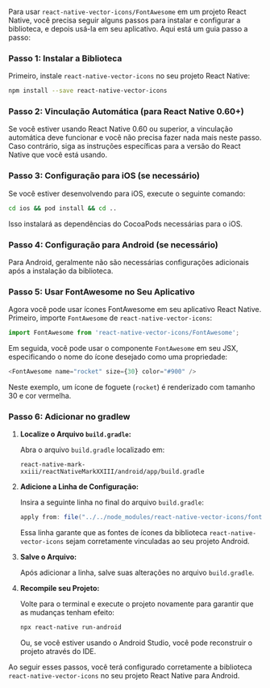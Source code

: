 Para usar `react-native-vector-icons/FontAwesome` em um projeto React Native, você precisa seguir alguns passos para instalar e configurar a biblioteca, e depois usá-la em seu aplicativo. Aqui está um guia passo a passo:

### Passo 1: Instalar a Biblioteca

Primeiro, instale `react-native-vector-icons` no seu projeto React Native:

```bash
npm install --save react-native-vector-icons
```

### Passo 2: Vinculação Automática (para React Native 0.60+)

Se você estiver usando React Native 0.60 ou superior, a vinculação automática deve funcionar e você não precisa fazer nada mais neste passo. Caso contrário, siga as instruções específicas para a versão do React Native que você está usando.

### Passo 3: Configuração para iOS (se necessário)

Se você estiver desenvolvendo para iOS, execute o seguinte comando:

```bash
cd ios && pod install && cd ..
```

Isso instalará as dependências do CocoaPods necessárias para o iOS.

### Passo 4: Configuração para Android (se necessário)

Para Android, geralmente não são necessárias configurações adicionais após a instalação da biblioteca.

### Passo 5: Usar FontAwesome no Seu Aplicativo

Agora você pode usar ícones FontAwesome em seu aplicativo React Native. Primeiro, importe `FontAwesome` de `react-native-vector-icons`:

```javascript
import FontAwesome from 'react-native-vector-icons/FontAwesome';
```

Em seguida, você pode usar o componente `FontAwesome` em seu JSX, especificando o nome do ícone desejado como uma propriedade:

```javascript
<FontAwesome name="rocket" size={30} color="#900" />
```

Neste exemplo, um ícone de foguete (`rocket`) é renderizado com tamanho 30 e cor vermelha.

### Passo 6: Adicionar no gradlew

1. **Localize o Arquivo `build.gradle`:**

   Abra o arquivo `build.gradle` localizado em:

   ```
   react-native-mark-xxiii/reactNativeMarkXXIII/android/app/build.gradle
   ```

2. **Adicione a Linha de Configuração:**

   Insira a seguinte linha no final do arquivo `build.gradle`:

   ```gradle
   apply from: file("../../node_modules/react-native-vector-icons/fonts.gradle")
   ```

   Essa linha garante que as fontes de ícones da biblioteca `react-native-vector-icons` sejam corretamente vinculadas ao seu projeto Android.

3. **Salve o Arquivo:**

   Após adicionar a linha, salve suas alterações no arquivo `build.gradle`.

4. **Recompile seu Projeto:**

   Volte para o terminal e execute o projeto novamente para garantir que as mudanças tenham efeito:

   ```bash
   npx react-native run-android
   ```

   Ou, se você estiver usando o Android Studio, você pode reconstruir o projeto através do IDE.

Ao seguir esses passos, você terá configurado corretamente a biblioteca `react-native-vector-icons` no seu projeto React Native para Android.
